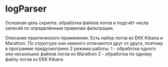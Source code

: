 # logParser
Основная цель скрипта: обработка файлов логов и подсчёт числа записей по определённым правилам фильтрации.

Описание практического применения:
Есть набор логов из EKK Kibana и Marathon. По структуре они немного отличаются друг от друга, поэтому в программе предусмотрено 2 режима работы:
1 - обработка одного или нескольких файлов логов из Marathon
2 - обработка по одному файлу логов из EKK Kibana

